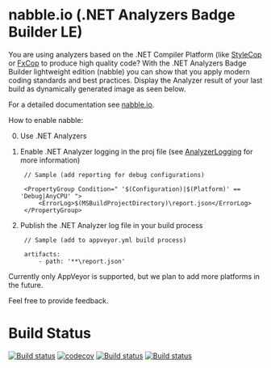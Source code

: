 # nabble.io (.NET Analyzers Badge Builder LE)

You are using analyzers based on the .NET Compiler Platform (like [StyleCop](https://github.com/DotNetAnalyzers/StyleCopAnalyzers) or [FxCop](https://github.com/dotnet/roslyn-analyzers) to produce high quality code?
With the .NET Analyzers Badge Builder lightweight edition (nabble) you can show that you apply modern coding standards and best practices.
Display the Analyzer result of your last build as dynamically generated image as seen below.

For a detailed documentation see [nabble.io](https://nabble.io).

How to enable nabble:

0. Use .NET Analyzers
0. Enable .NET Analyzer logging in the proj file (see [AnalyzerLogging](https://github.com/SpatialFocus/AnalyzerLogging) for more information)

        // Sample (add reporting for debug configurations)

        <PropertyGroup Condition=" '$(Configuration)|$(Platform)' == 'Debug|AnyCPU' ">
            <ErrorLog>$(MSBuildProjectDirectory)\report.json</ErrorLog>
        </PropertyGroup>

0. Publish the .NET Analyzer log file in your build process

        // Sample (add to appveyor.yml build process)

        artifacts:
            - path: '**\report.json'

Currently only AppVeyor is supported, but we plan to add more platforms in the future.

Feel free to provide feedback.

# Build Status
[![Build status](https://ci.appveyor.com/api/projects/status/pk9k5ar6ykovopg2/branch/master?svg=true)](https://ci.appveyor.com/project/Dresel/nabble-io/branch/master)
[![codecov](https://codecov.io/github/SpatialFocus/nabble.io/coverage.svg?branch=master)](https://codecov.io/github/SpatialFocus/nabble.io?branch=master)
[![Build status](https://nabble.io/api/v1/AppVeyor/dresel/nabble-io/master/StyleCop)](https://nabble.io) [![Build status](https://nabble.io/api/v1/AppVeyor/dresel/nabble-io/master/FxCop)](https://nabble.io)


